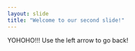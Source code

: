 ```yaml
---
layout: slide
title: "Welcome to our second slide!"
---
```

YOHOHO!!!
Use the left arrow to go back!

